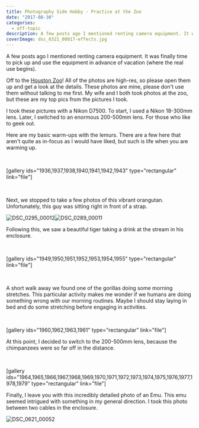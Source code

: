 ```yaml
---
title: Photography Side Hobby - Practice at the Zoo
date: "2017-08-30"
categories: 
  - off-topic
description: A few posts ago I mentioned renting camera equipment. It was finally time to pick up and use the equipment in advance of vacation (where the real use begins).
coverImage: dsc_0321_00017-effects.jpg
---
```


A few posts ago I mentioned renting camera equipment. It was finally time to pick up and use the equipment in advance of vacation (where the real use begins).

Off to the [Houston Zoo](https://www.houstonzoo.org/)! All of the photos are high-res, so please open them up and get a look at the details. These photos are mine, please don't use them without talking to me first. My wife and I both took photos at the zoo, but these are my top pics from the pictures I took.

I took these pictures with a Nikon D7500. To start, I used a Nikon 18-300mm lens. Later, I switched to an enormous 200-500mm lens. For those who like to geek out.

Here are my basic warm-ups with the lemurs. There are a few here that aren't quite as in-focus as I would have liked, but such is life when you are warming up.

 

\[gallery ids="1936,1937,1938,1940,1941,1942,1943" type="rectangular" link="file"\]

 

Next, we stopped to take a few photos of this vibrant orangutan. Unfortunately, this guy was sitting right in front of a strap.

![DSC_0295_00012](./images/dsc_0295_00012.jpg)![DSC_0289_00011](./images/dsc_0289_00011.jpg)

Following this, we saw a beautiful tiger taking a drink at the stream in his enclosure.

 

\[gallery ids="1949,1950,1951,1952,1953,1954,1955" type="rectangular" link="file"\]

 

A short walk away we found one of the gorillas doing some morning stretches. This particular activity makes me wonder if we humans are doing something wrong with our morning routines. Maybe I should stay laying in bed and do some stretching before engaging in activities.

 

\[gallery ids="1960,1962,1963,1961" type="rectangular" link="file"\]

At this point, I decided to switch to the 200-500mm lens, because the chimpanzees were so far off in the distance.

 

\[gallery ids="1964,1965,1966,1967,1968,1969,1970,1971,1972,1973,1974,1975,1976,1977,1978,1979" type="rectangular" link="file"\]

Finally, I leave you with this incredibly detailed photo of an Emu. This emu seemed intrigued with something in my general direction. I took this photo between two cables in the enclosure.

![DSC_0621_00052](./images/dsc_0621_00052.jpg)

